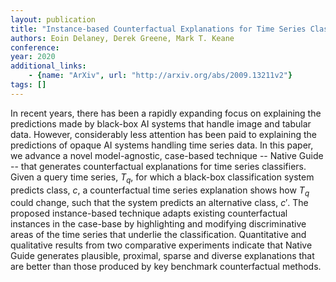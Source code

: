 ```yaml
---
layout: publication
title: "Instance-based Counterfactual Explanations for Time Series Classification"
authors: Eoin Delaney, Derek Greene, Mark T. Keane
conference: 
year: 2020
additional_links: 
    - {name: "ArXiv", url: "http://arxiv.org/abs/2009.13211v2"}
tags: []
---
```

In recent years, there has been a rapidly expanding focus on explaining the
predictions made by black-box AI systems that handle image and tabular data.
However, considerably less attention has been paid to explaining the
predictions of opaque AI systems handling time series data. In this paper, we
advance a novel model-agnostic, case-based technique -- Native Guide -- that
generates counterfactual explanations for time series classifiers. Given a
query time series, $T_{q}$, for which a black-box classification system
predicts class, $c$, a counterfactual time series explanation shows how $T_{q}$
could change, such that the system predicts an alternative class, $c'$. The
proposed instance-based technique adapts existing counterfactual instances in
the case-base by highlighting and modifying discriminative areas of the time
series that underlie the classification. Quantitative and qualitative results
from two comparative experiments indicate that Native Guide generates
plausible, proximal, sparse and diverse explanations that are better than those
produced by key benchmark counterfactual methods.